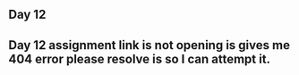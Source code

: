 ## Day 12

## Day 12 assignment link is not opening is gives me 404 error please resolve is so I can attempt  it.